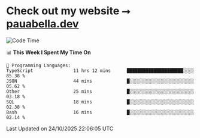 # Check out my website ⭢ [pauabella.dev](https://pauabella.dev)

<!--START_SECTION:waka-->
![Code Time](http://img.shields.io/badge/Code%20Time-4%2C921%20hrs%2048%20mins-blue)

📊 **This Week I Spent My Time On** 

```text
💬 Programming Languages: 
TypeScript               11 hrs 12 mins      █████████████████████░░░░   85.38 % 
JSON                     44 mins             █░░░░░░░░░░░░░░░░░░░░░░░░   05.62 % 
Other                    25 mins             █░░░░░░░░░░░░░░░░░░░░░░░░   03.18 % 
SQL                      18 mins             █░░░░░░░░░░░░░░░░░░░░░░░░   02.38 % 
Bash                     16 mins             █░░░░░░░░░░░░░░░░░░░░░░░░   02.14 % 
```


 Last Updated on 24/10/2025 22:06:05 UTC
<!--END_SECTION:waka-->
